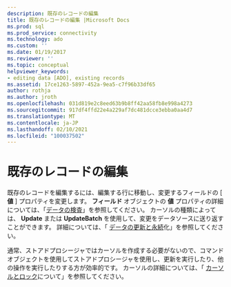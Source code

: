 ```yaml
---
description: 既存のレコードの編集
title: 既存のレコードの編集 |Microsoft Docs
ms.prod: sql
ms.prod_service: connectivity
ms.technology: ado
ms.custom: ''
ms.date: 01/19/2017
ms.reviewer: ''
ms.topic: conceptual
helpviewer_keywords:
- editing data [ADO], existing records
ms.assetid: 17ce1263-5897-452a-9ea5-c7f96b33df65
author: rothja
ms.author: jroth
ms.openlocfilehash: 031d819e2c8eed63b9b8ff42aa58fb8e998a4273
ms.sourcegitcommit: 917df4ffd22e4a229af7dc481dcce3ebba0aa4d7
ms.translationtype: MT
ms.contentlocale: ja-JP
ms.lasthandoff: 02/10/2021
ms.locfileid: "100037502"
---
```

# <a name="editing-existing-records"></a>既存のレコードの編集
既存のレコードを編集するには、編集する行に移動し、変更するフィールドの [ **値** ] プロパティを変更します。 **フィールド** オブジェクトの **値** プロパティの詳細については、「[データの検査](./examining-data.md)」を参照してください。 カーソルの種類によっては、 **Update** または **UpdateBatch** を使用して、変更をデータソースに送り返すことができます。 詳細については、「 [データの更新と永続](./updating-and-persisting-data.md)化」を参照してください。  
  
 通常、ストアドプロシージャではカーソルを作成する必要がないので、コマンドオブジェクトを使用してストアドプロシージャを使用し、更新を実行したり、他の操作を実行したりする方が効率的です。 カーソルの詳細については、「 [カーソルとロック](./understanding-cursors-and-locks.md)について」を参照してください。